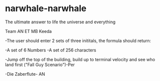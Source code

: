 # narwhale-narwhale
The ultimate answer to life the universe and everything

Team
AN
ET
MB
Keeda





-The user should enter 2 sets of three inititals, the formula should return:

-A set of 6 Numbers
-A set of 256 characters



-Jump off the top of the building, build up to terminal velocity and see who land first ("Fall Guy Scenario")-Per

-Die Zaberflute- AN




